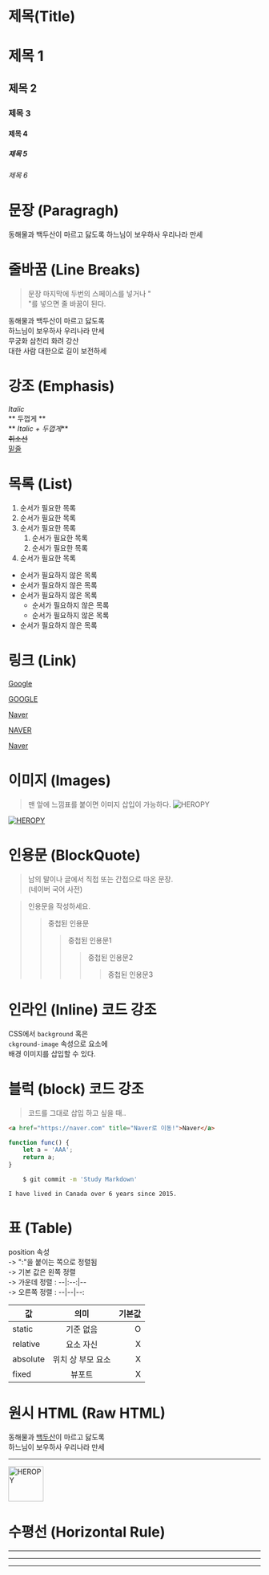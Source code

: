 # 제목(Title)

# 제목 1
## 제목 2
### 제목 3
#### 제목 4
##### 제목 5
###### 제목 6

# 문장 (Paragragh)

동해물과 백두산이 마르고 닳도록
하느님이 보우하사 우리나라 만세

# 줄바꿈 (Line Breaks)
> 문장 마지막에 두번의 스페이스를 넣거나 "<br />"를 넣으면 줄 바꿈이 된다.

동해물과 백두산이 마르고 닳도록  
하느님이 보우하사 우리나라 만세  
무궁화 삼천리 화려 강산<br />
대한 사람 대한으로 길이 보전하세  

# 강조 (Emphasis)

_Italic_  
** 두껍게 **  
** _Italic + 두껍게_**    
~~취소선~~  
<u>밑줄</u> 

# 목록 (List)

1. 순서가 필요한 목록  
1. 순서가 필요한 목록
1. 순서가 필요한 목록
    1. 순서가 필요한 목록
    1. 순서가 필요한 목록
1. 순서가 필요한 목록


- 순서가 필요하지 않은 목록
- 순서가 필요하지 않은 목록
- 순서가 필요하지 않은 목록
    - 순서가 필요하지 않은 목록
    - 순서가 필요하지 않은 목록
- 순서가 필요하지 않은 목록

# 링크 (Link)

<a href="https://google.com">Google</a>

[GOOGLE](https://google.com)

<a href="https://naver.com" title="Naver로 이동!">Naver</a>

[NAVER](https://naver.com "Naver로 이동!")

<a href="https://naver.com" 
    title="Naver로 이동!"
    target="_blank">Naver</a>

# 이미지 (Images)
> 맨 앞에 느낌표를 붙이면 이미지 삽입이 가능하다.
![HEROPY](https://heropy.blog/css/images/logo.png)

[![HEROPY](https://heropy.blog/css/images/logo.png)](https://heropy.blog)

# 인용문 (BlockQuote)

> 남의 말이나 글에서 직접 또는 간접으로 따온 문장.  
> (네이버 국어 사전)

> 인용문을 작성하세요.
>> 중첩된 인용문
>>> 중첩된 인용문1
>>>> 중첩된 인용문2
>>>>> 중첩된 인용문3

# 인라인 (Inline) 코드 강조

CSS에서 `background` 혹은  
`ckground-image` 속성으로 요소에   
배경 이미지를 삽입할 수 있다.

# 블럭 (block) 코드 강조
> 코드를 그대로 삽입 하고 싶을 때..

```html
<a href="https://naver.com" title="Naver로 이동!">Naver</a>
```
```javascript
function func() {
    let a = 'AAA';
    return a;
}
```
```bash
    $ git commit -m 'Study Markdown'
```
```plaintext
I have lived in Canada over 6 years since 2015.
```

# 표 (Table)

position 속성  
-> ":"을 붙이는 쪽으로 정렬됨  
-> 기본 값은 왼쪽 정렬  
-> 가운데 정렬 : --|:--:|--  
-> 오른쪽 정렬 : --|--|--:

값  |   의미   |  기본값  
--|:--:|--:
static | 기준 없음 | O
relative | 요소 자신 | X
absolute | 위치 상 부모 요소 | X
fixed | 뷰포트 | X


# 원시 HTML (Raw HTML)

동해물과 <span style="text-decoration: underline">백두산</span>이 마르고
닳도록<br />
하느님이 보우하사 우리나라 만세 

---

<img width="70" src="https://heropy.blog/css/images/logo.png" alt="HEROPY" />

# 수평선 (Horizontal Rule)

---
***
___






















